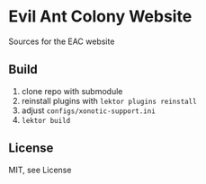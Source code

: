 Evil Ant Colony Website
=======================
Sources for the EAC website

Build
-----
1. clone repo with submodule
2. reinstall plugins with ```lektor plugins reinstall```
3. adjust ```configs/xonotic-support.ini```
4. ```lektor build```

License
-------
MIT, see License

